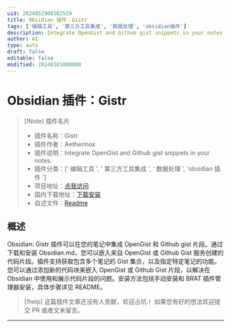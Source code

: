 ```yaml
---
uid: 2024052908382529
title: Obsidian 插件：Gistr
tags: ['编辑工具', '第三方工具集成', '数据处理', 'obsidian插件']
description: Integrate OpenGist and Github gist snippets in your notes.
author: AI
type: auto
draft: false
editable: false
modified: 20240101000000
---
```


# Obsidian 插件：Gistr

> [!Note] 插件名片
> - 插件名称：Gistr
> - 插件作者：Aetherinox
> - 插件说明：Integrate OpenGist and Github gist snippets in your notes.
> - 插件分类：[' 编辑工具 ', ' 第三方工具集成 ', ' 数据处理 ', 'obsidian 插件 ']
> - 项目地址：[点我访问](https://github.com/Aetherinox/obsidian-gistr)
> - 国内下载地址：[下载安装](https://pkmer.cn/products/plugin/pluginMarket/?gistr)
> - 自述文件：[Readme](https://ghproxy.net/https://raw.githubusercontent.com/Aetherinox/obsidian-gistr/main/README.md)

## 概述

Obsidian: Gistr 插件可以在您的笔记中集成 OpenGist 和 Github gist 片段。通过下载和安装 Obsidian.md，您可以嵌入来自 OpenGist 或 Github Gist 服务创建的代码片段。插件支持获取包含多个笔记的 Gist 集合，以及指定特定笔记的功能。您可以通过添加新的代码块来嵌入 OpenGist 或 Github Gist 片段，以解决在 Obsidian 中使用和展示代码片段的问题。安装方法包括手动安装和 BRAT 插件管理器安装，具体步骤详见 README。

> [!help]
> 这篇插件文章还没有人贡献，欢迎占坑！
> 如果您有好的想法欢迎提交 PR 或者文末留言。

---



